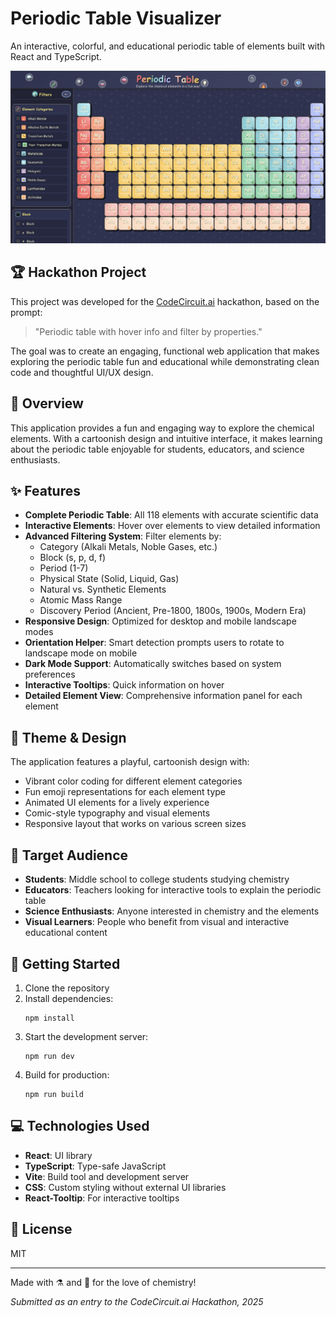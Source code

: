 # Periodic Table Visualizer

An interactive, colorful, and educational periodic table of elements built with React and TypeScript.

![Periodic Table Visualizer](./public/periodic-table-visualizer.png)

## 🏆 Hackathon Project

This project was developed for the [CodeCircuit.ai](https://www.codecircuit.ai/) hackathon, based on the prompt:

> "Periodic table with hover info and filter by properties."

The goal was to create an engaging, functional web application that makes exploring the periodic table fun and educational while demonstrating clean code and thoughtful UI/UX design.

## 🧪 Overview

This application provides a fun and engaging way to explore the chemical elements. With a cartoonish design and intuitive interface, it makes learning about the periodic table enjoyable for students, educators, and science enthusiasts.

## ✨ Features

- **Complete Periodic Table**: All 118 elements with accurate scientific data
- **Interactive Elements**: Hover over elements to view detailed information
- **Advanced Filtering System**: Filter elements by:
  - Category (Alkali Metals, Noble Gases, etc.)
  - Block (s, p, d, f)
  - Period (1-7)
  - Physical State (Solid, Liquid, Gas)
  - Natural vs. Synthetic Elements
  - Atomic Mass Range
  - Discovery Period (Ancient, Pre-1800, 1800s, 1900s, Modern Era)
- **Responsive Design**: Optimized for desktop and mobile landscape modes
- **Orientation Helper**: Smart detection prompts users to rotate to landscape mode on mobile
- **Dark Mode Support**: Automatically switches based on system preferences
- **Interactive Tooltips**: Quick information on hover
- **Detailed Element View**: Comprehensive information panel for each element

## 🎨 Theme & Design

The application features a playful, cartoonish design with:
- Vibrant color coding for different element categories
- Fun emoji representations for each element type
- Animated UI elements for a lively experience
- Comic-style typography and visual elements
- Responsive layout that works on various screen sizes

## 👥 Target Audience

- **Students**: Middle school to college students studying chemistry
- **Educators**: Teachers looking for interactive tools to explain the periodic table
- **Science Enthusiasts**: Anyone interested in chemistry and the elements
- **Visual Learners**: People who benefit from visual and interactive educational content

## 🚀 Getting Started

1. Clone the repository
2. Install dependencies:
   ```
   npm install
   ```
3. Start the development server:
   ```
   npm run dev
   ```
4. Build for production:
   ```
   npm run build
   ```

## 💻 Technologies Used

- **React**: UI library
- **TypeScript**: Type-safe JavaScript
- **Vite**: Build tool and development server
- **CSS**: Custom styling without external UI libraries
- **React-Tooltip**: For interactive tooltips

## 📝 License

MIT

---

Made with ⚗️ and 🔬 for the love of chemistry!

*Submitted as an entry to the CodeCircuit.ai Hackathon, 2025*
